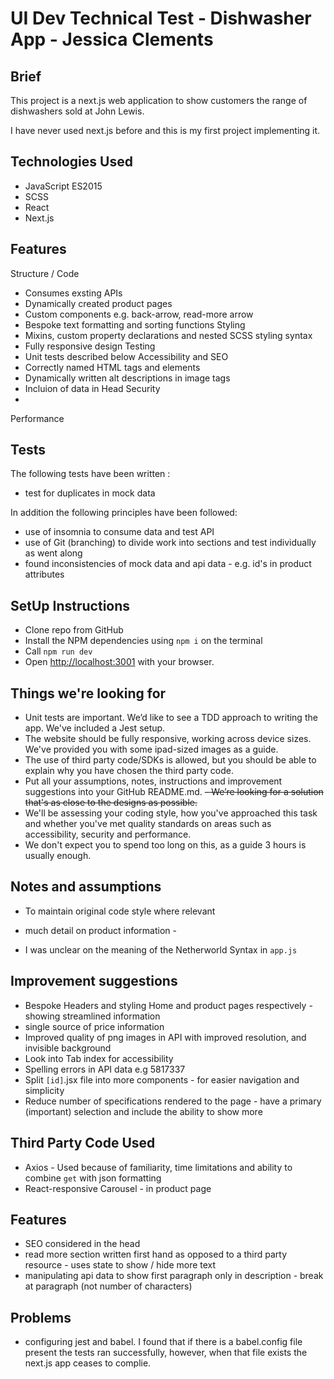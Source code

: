 # UI Dev Technical Test - Dishwasher App - Jessica Clements

## Brief

This project is a next.js web application to show customers the range of dishwashers sold at John Lewis. 

I have never used next.js before and this is my first project implementing it.

## Technologies Used
- JavaScript ES2015
- SCSS
- React
- Next.js

## Features 

Structure / Code
- Consumes exsting APIs
- Dynamically created product pages
- Custom components e.g. back-arrow, read-more arrow 
- Bespoke text formatting and sorting functions
Styling
- Mixins, custom property declarations and nested SCSS styling syntax
- Fully responsive design 
Testing
- Unit tests described below
Accessibility and SEO
- Correctly named HTML tags and elements
- Dynamically written alt descriptions in image tags
- Incluion of data in Head
Security 
- 
Performance

## Tests

The following tests have been written :
- test for duplicates in mock data

In addition the following principles have been followed:
- use of insomnia to consume data and test API
- use of Git (branching) to divide work into sections and test individually as went along
- found inconsistencies of mock data and api data - e.g. id's in product attributes

## SetUp Instructions

- Clone repo from GitHub
- Install the NPM dependencies using `npm i` on the terminal
- Call `npm run dev`
- Open [http://localhost:3001](http://localhost:3001) with your browser.


## Things we're looking for

- Unit tests are important. We’d like to see a TDD approach to writing the app. We've included a Jest setup.
- The website should be fully responsive, working across device sizes. We've provided you with some ipad-sized images as a guide.
- The use of third party code/SDKs is allowed, but you should be able to explain why you have chosen the third party code.
- Put all your assumptions, notes, instructions and improvement suggestions into your GitHub README.md.
~~- We’re looking for a solution that's as close to the designs as possible.~~
- We'll be assessing your coding style, how you've approached this task and whether you've met quality standards on areas such as accessibility, security and performance.
- We don't expect you to spend too long on this, as a guide 3 hours is usually enough.


## Notes and assumptions

- To maintain original code style where relevant 
- much detail on product information -


- I was unclear on the meaning of the Netherworld Syntax in `app.js`


## Improvement suggestions

- Bespoke Headers and styling Home and product pages respectively - showing streamlined information
- single source of price information
- Improved quality of png images in API with improved resolution, and invisible background
- Look into Tab index for accessibility 
- Spelling errors in API data e.g 5817337
- Split `[id]`.jsx file into more components - for easier navigation and simplicity
- Reduce number of specifications rendered to the page - have a primary (important) selection and include the ability to show more


## Third Party Code Used

- Axios - Used because of familiarity, time limitations and ability to combine `get` with json formatting
- React-responsive Carousel - in product page

## Features 
- SEO considered in the head
- read more section written first hand as opposed to a third party resource - uses state to show / hide more text
- manipulating api data to show first paragraph only in description - break at paragraph (not number of characters)

## Problems
- configuring jest and babel. I found that if there is a babel.config file present the tests ran successfully, however, when that file exists the next.js app ceases to complie.